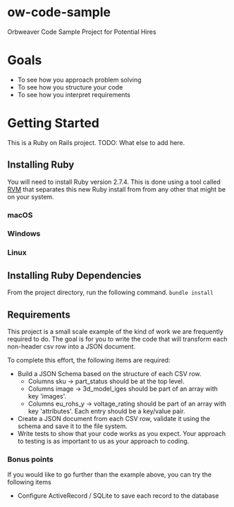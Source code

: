 # ow-code-sample
Orbweaver Code Sample Project for Potential Hires

# Goals 
* To see how you approach problem solving 
* To see how you structure your code 
* To see how you interpret requirements

# Getting Started 
This is a Ruby on Rails project.  TODO: What else to add here. 

## Installing Ruby  
You will need to install Ruby version 2.7.4. This is done using a tool called [RVM](https://rvm.io) that separates this new Ruby install from from any other that might be on your system. 

### macOS 

### Windows 

### Linux

## Installing Ruby Dependencies
From the project directory, run the following command. 
```bundle install```

## Requirements 
This project is a small scale example of the kind of work we are frequently required to do. The goal is for you to write the code that will transform each non-header csv row into a JSON document. 

To complete this effort, the following items are required:

* Build a JSON Schema based on the structure of each CSV row.
    - Columns sku -> part_status should be at the top level.
    - Columns image -> 3d_model_iges should be part of an array with key 'images'.
    - Columns eu_rohs_y -> voltage_rating should be part of an array with key 'attributes'. Each entry should be a key/value pair.
* Create a JSON document from each CSV row, validate it using the schema and save it to the file system.
* Write tests to show that your code works as you expect. Your approach to testing is as important to us as your approach to coding.

### Bonus points 
If you would like to go further than the example above, you can try the following items 
* Configure ActiveRecord / SQLite to save each record to the database
